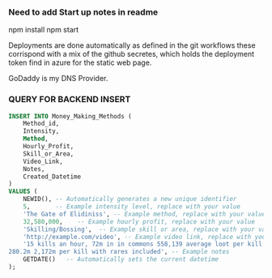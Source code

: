 ### Need to add Start up notes in readme

npm install
npm start

Deployments are done automatically as defined in the git workflows
these corrispond with a mix of the github secretes, which holds the deployment token find in azure for the static web page.

GoDaddy is my DNS Provider.


### QUERY FOR BACKEND INSERT
```sql
INSERT INTO Money_Making_Methods (
    Method_id, 
    Intensity, 
    Method, 
    Hourly_Profit, 
    Skill_or_Area, 
    Video_Link, 
    Notes, 
    Created_Datetime
)
VALUES (
    NEWID(), -- Automatically generates a new unique identifier
    5,       -- Example intensity level, replace with your value
    'The Gate of Elidiniss', -- Example method, replace with your value
    32,580,000,    -- Example hourly profit, replace with your value
    'Skilling/Bossing',  -- Example skill or area, replace with your value
    'http://example.com/video', -- Example video link, replace with your value
    '15 kills an hour, 72m in in commons 558,139 average loot per kill in commons 
280.2m 2,172m per kill with rares included', -- Example notes
    GETDATE()   -- Automatically sets the current datetime
);

```